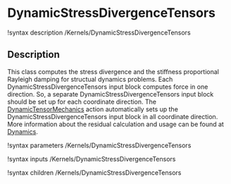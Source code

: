 # DynamicStressDivergenceTensors

!syntax description /Kernels/DynamicStressDivergenceTensors

## Description

This class computes the stress divergence and the stiffness proportional Rayleigh damping for structual dynamics problems. Each DynamicStressDivergenceTensors input block computes force in one direction. So, a separate DynamicStressDivergenceTensors input block should be set up for each coordinate direction. The [DynamicTensorMechanics](/DynamicTensorMechanicsAction.md) action automatically sets up the DynamicStressDivergenceTensors input block in all coordinate direction. More information about the residual calculation and usage can be found at [Dynamics](Dynamics.md).

!syntax parameters /Kernels/DynamicStressDivergenceTensors

!syntax inputs /Kernels/DynamicStressDivergenceTensors

!syntax children /Kernels/DynamicStressDivergenceTensors
